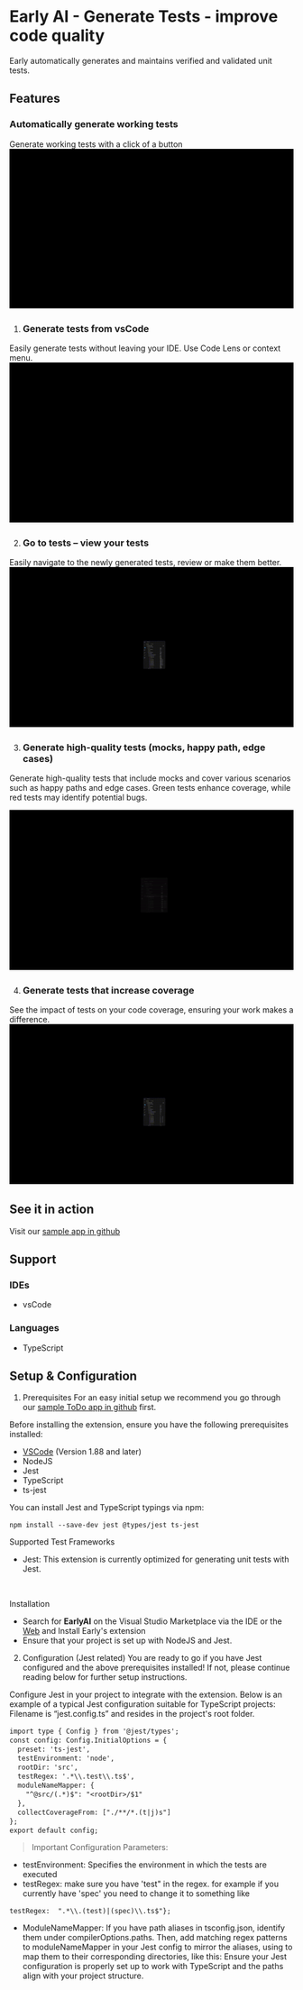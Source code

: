 # Early AI - Generate Tests - improve code quality
Early automatically generates and maintains verified and validated unit tests.

## Features

### Automatically generate working tests
Generate working tests with a click of a button
![Generate-Tests](https://raw.githubusercontent.com/earlyai/earlyai-vscode-release/main/media/features/1-GenerateTests.gif "Generate Tests")


1. ### Generate tests from vsCode
Easily generate tests without leaving your IDE. Use Code Lens or context menu.
![Generate-Tests-From-Code](https://raw.githubusercontent.com/earlyai/earlyai-vscode-release/main/media/features/2-GenerateTestsFromCode.gif "Generate Tests From Code")

2. ### Go to tests – view your tests
Easily navigate to the newly generated tests, review or make them better.
![Goto-Tests](https://raw.githubusercontent.com/earlyai/earlyai-vscode-release/main/media/features/3-goto-tests.gif "Go To Tests")

3. ### Generate high-quality tests (mocks, happy path, edge cases)
Generate high-quality tests that include mocks and cover various scenarios such as happy paths and edge cases. Green tests enhance coverage, while red tests may identify potential bugs.

![Test-Quality](https://raw.githubusercontent.com/earlyai/earlyai-vscode-release/main/media/features/4-test-quality.gif "Test Quality")

4. ### Generate tests that increase coverage
See the impact of tests on your code coverage, ensuring your work makes a difference.
![Coverage](https://raw.githubusercontent.com/earlyai/earlyai-vscode-release/main/media/features/5-highCoverage.gif "Coverage")

## See it in  action
Visit our [sample app in github](https://github.com/earlyai/earlyai-todo-app)

## Support
### IDEs
* vsCode
### Languages
* TypeScript

## Setup & Configuration

1. Prerequisites
For an easy initial setup we recommend you go through our [sample ToDo app in github](https://github.com/earlyai/earlyai-todo-app) first.

Before installing the extension, ensure you have the following prerequisites installed:
* [VSCode](https://code.visualstudio.com/download) (Version 1.88 and later)
* NodeJS
* Jest
* TypeScript
* ts-jest

You can install Jest and TypeScript typings via npm:
```
npm install --save-dev jest @types/jest ts-jest
```
Supported Test Frameworks
* Jest: This extension is currently optimized for generating unit tests with Jest.
<br>

Installation

* Search for **EarlyAI** on the Visual Studio Marketplace via the IDE or the [Web](https://marketplace.visualstudio.com/items?itemName=Early-ai.EarlyAI) and Install Early's extension 
* Ensure that your project is set up with NodeJS and Jest.

2. Configuration (Jest related)
You are ready to go if you have Jest configured and the above prerequisites installed! If not, please continue reading below for further setup instructions.

Configure Jest in your project to integrate with the extension. Below is an example of a typical Jest configuration suitable for TypeScript projects:
Filename is “jest.config.ts” and resides in the project's root folder.

```
import type { Config } from '@jest/types';
const config: Config.InitialOptions = {
  preset: 'ts-jest',
  testEnvironment: 'node',
  rootDir: 'src',
  testRegex: '.*\\.test\\.ts$',
  moduleNameMapper: {
    "^@src/(.*)$": "<rootDir>/$1"
  },
  collectCoverageFrom: ["./**/*.(t|j)s"]
};
export default config;
```
>Important Configuration Parameters:

* testEnvironment: Specifies the environment in which the tests are executed
* testRegex: make sure you have 'test" in the regex. for example if you currently have 'spec' you need to change it to something like 
```
testRegex:  ".*\\.(test)|(spec)\\.ts$"};
```
* ModuleNameMapper: If you have path aliases in tsconfig.json, identify them under compilerOptions.paths. Then, add matching regex patterns to moduleNameMapper in your Jest config to mirror the aliases, using <rootDir> to map them to their corresponding directories, like this:
Ensure your Jest configuration is properly set up to work with TypeScript and the paths align with your project structure.
